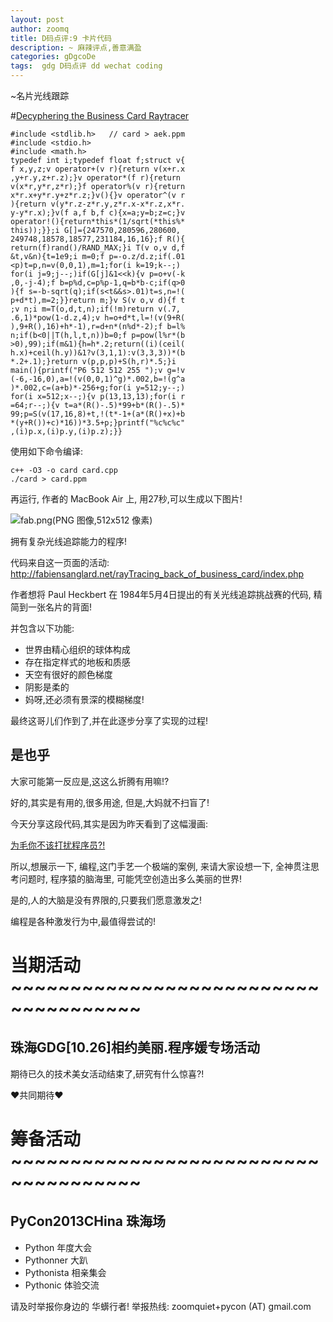 ```yaml
---
layout: post
author: zoomq
title: D码点评:9 卡片代码
description: ~ 麻辣评点,善意满盈
categories: gDgcoDe
tags:  gdg D码点评 dd wechat coding
---
```


~名片光线跟踪

#[Decyphering the Business Card Raytracer](http://fabiensanglard.net/rayTracing_back_of_business_card/index.php)

<!--more-->


    #include <stdlib.h>   // card > aek.ppm
    #include <stdio.h>
    #include <math.h>
    typedef int i;typedef float f;struct v{
    f x,y,z;v operator+(v r){return v(x+r.x
    ,y+r.y,z+r.z);}v operator*(f r){return
    v(x*r,y*r,z*r);}f operator%(v r){return
    x*r.x+y*r.y+z*r.z;}v(){}v operator^(v r
    ){return v(y*r.z-z*r.y,z*r.x-x*r.z,x*r.
    y-y*r.x);}v(f a,f b,f c){x=a;y=b;z=c;}v
    operator!(){return*this*(1/sqrt(*this%*
    this));}};i G[]={247570,280596,280600,
    249748,18578,18577,231184,16,16};f R(){
    return(f)rand()/RAND_MAX;}i T(v o,v d,f
    &t,v&n){t=1e9;i m=0;f p=-o.z/d.z;if(.01
    <p)t=p,n=v(0,0,1),m=1;for(i k=19;k--;)
    for(i j=9;j--;)if(G[j]&1<<k){v p=o+v(-k
    ,0,-j-4);f b=p%d,c=p%p-1,q=b*b-c;if(q>0
    ){f s=-b-sqrt(q);if(s<t&&s>.01)t=s,n=!(
    p+d*t),m=2;}}return m;}v S(v o,v d){f t
    ;v n;i m=T(o,d,t,n);if(!m)return v(.7,
    .6,1)*pow(1-d.z,4);v h=o+d*t,l=!(v(9+R(
    ),9+R(),16)+h*-1),r=d+n*(n%d*-2);f b=l%
    n;if(b<0||T(h,l,t,n))b=0;f p=pow(l%r*(b
    >0),99);if(m&1){h=h*.2;return((i)(ceil(
    h.x)+ceil(h.y))&1?v(3,1,1):v(3,3,3))*(b
    *.2+.1);}return v(p,p,p)+S(h,r)*.5;}i
    main(){printf("P6 512 512 255 ");v g=!v
    (-6,-16,0),a=!(v(0,0,1)^g)*.002,b=!(g^a
    )*.002,c=(a+b)*-256+g;for(i y=512;y--;)
    for(i x=512;x--;){v p(13,13,13);for(i r
    =64;r--;){v t=a*(R()-.5)*99+b*(R()-.5)*
    99;p=S(v(17,16,8)+t,!(t*-1+(a*(R()+x)+b
    *(y+R())+c)*16))*3.5+p;}printf("%c%c%c"
    ,(i)p.x,(i)p.y,(i)p.z);}}


使用如下命令编译:

    c++ -O3 -o card card.cpp
    ./card > card.ppm


再运行, 作者的 MacBook Air 上, 用27秒,可以生成以下图片!

![fab.png(PNG 图像,512x512 像素)](http://fabiensanglard.net/rayTracing_back_of_business_card/fab.png)


拥有复杂光线追踪能力的程序!


代码来自这一页面的活动:
http://fabiensanglard.net/rayTracing_back_of_business_card/index.php

作者想将 Paul Heckbert 在
1984年5月4日提出的有关光线追踪挑战赛的代码,
精简到一张名片的背面!

并包含以下功能:


- 世界由精心组织的球体构成
- 存在指定样式的地板和质感
- 天空有很好的颜色梯度
- 阴影是柔的
- 妈呀,还必须有景深的模糊梯度!

最终这哥儿们作到了,并在此逐步分享了实现的过程!


## 是也乎

大家可能第一反应是,这这么折腾有用嘛!?

好的,其实是有用的,很多用途, 但是,大妈就不扫盲了!

今天分享这段代码,其实是因为昨天看到了这幅漫画:

[为毛你不该打扰程序员?!](http://weibo.com/1894238970/Ag9dc6A9f)

所以,想展示一下, 编程,这门手艺一个极端的案例,
来请大家设想一下, 全神贯注思考问题时, 程序猿的脑海里,
可能凭空创造出多么美丽的世界!

是的,人的大脑是没有界限的,只要我们愿意激发之!

编程是各种激发行为中,最值得尝试的!




# 当期活动 ~~~~~~~~~~~~~~~~~~~~~~~~~~~~~~~~~~~~~

## 珠海GDG[10.26]相约美丽.程序媛专场活动

期待已久的技术美女活动结束了,研究有什么惊喜?!

❤共同期待❤


# 筹备活动 ~~~~~~~~~~~~~~~~~~~~~~~~~~~~~~~~~~~~~

## PyCon2013CHina 珠海场

- Python 年度大会
- Pythonner 大趴
- Pythonista 相亲集会
- Pythonic 体验交流

请及时举报你身边的 华蠎行者!
举报热线: zoomquiet+pycon (AT) gmail.com


